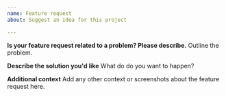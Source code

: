 ```yaml
---
name: Feature request
about: Suggest an idea for this project

---
```


**Is your feature request related to a problem? Please describe.**
Outline the problem.

**Describe the solution you'd like**
What do do you want to happen?

**Additional context**
Add any other context or screenshots about the feature request here.
